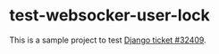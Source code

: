 # test-websocker-user-lock
This is a sample project to test [Django ticket #32409](https://code.djangoproject.com/ticket/32409).
